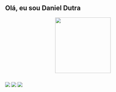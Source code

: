 ## Olá, eu sou Daniel Dutra 
<div align="center">
  <a href="https://github.com/dutrago">
  <img height="180em" src="https://github-readme-stats.vercel.app/api?username=dutrago&show_icons=true&theme=dracula&include_all_commits=true&count_private=true"/>
</div>

  
  ##
 
<div> 
 
  <a href="https://instagram.com/d.utrad" target="_blank"><img src="https://img.shields.io/badge/-Instagram-%23E4405F?style=for-the-badge&logo=instagram&logoColor=white" target="_blank"></a>
  <a href = "mailto:dutradanielrs@gmail.com"><img src="https://img.shields.io/badge/-Gmail-%23333?style=for-the-badge&logo=gmail&logoColor=white" target="_blank"></a>
  <a href="https://www.linkedin.com/in/daniel-dutra-996245208/" target="_blank"><img src="https://img.shields.io/badge/-LinkedIn-%230077B5?style=for-the-badge&logo=linkedin&logoColor=white" target="_blank"></a> 
 
 
</div>
